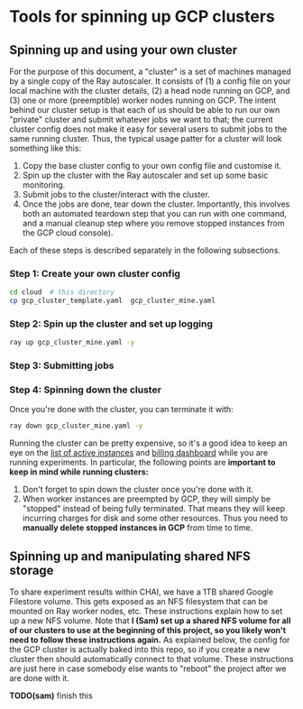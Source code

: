# Tools for spinning up GCP clusters

## Spinning up and using your own cluster

For the purpose of this document, a "cluster" is a set of machines managed by a
single copy of the Ray autoscaler. It consists of (1) a config file on your
local machine with the cluster details, (2) a head node running on GCP, and (3)
one or more (preemptible) worker nodes running on GCP. The intent behind our
cluster setup is that each of us should be able to run our own "private" cluster
and submit whatever jobs we want to that; the current cluster config does not
make it easy for several users to submit jobs to the same running cluster. Thus,
the typical usage patter for a cluster will look something like this:

1. Copy the base cluster config to your own config file and customise it.
2. Spin up the cluster with the Ray autoscaler and set up some basic monitoring.
3. Submit jobs to the cluster/interact with the cluster.
4. Once the jobs are done, tear down the cluster. Importantly, this involves
   both an automated teardown step that you can run with one command, and a
   manual cleanup step where you remove stopped instances from the GCP cloud
   console).

Each of these steps is described separately in the following subsections.

### Step 1: Create your own cluster config


```bash
cd cloud  # this directory
cp gcp_cluster_template.yaml  gcp_cluster_mine.yaml
```


### Step 2: Spin up the cluster and set up logging

```bash
ray up gcp_cluster_mine.yaml -y
```

### Step 3: Submitting jobs


### Step 4: Spinning down the cluster

Once you're done with the cluster, you can terminate it with:

```bash
ray down gcp_cluster_mine.yaml -y
```

Running the cluster can be pretty expensive, so it's a good idea to keep an eye
on the [list of active
instances](https://console.cloud.google.com/compute/instances?project=methodical-tea-257021)
and [billing
dashboard](https://console.cloud.google.com/billing/01BA8D-DF00D1-BBF6AF/reports;grouping=GROUP_BY_SKU;projects=methodical-tea-257021;credits=NONE?project=methodical-tea-257021)
while you are running experiments. In particular, the following points are
**important to keep in mind while running clusters:**

1. Don't forget to spin down the cluster once you're done with it.
2. When worker instances are preempted by GCP, they will simply be "stopped"
   instead of being fully terminated. That means they will keep incurring
   charges for disk and some other resources. Thus you need to **manually delete
   stopped instances in GCP** from time to time.

## Spinning up and manipulating shared NFS storage

To share experiment results within CHAI, we have a 1TB shared Google Filestore
volume. This gets exposed as an NFS filesystem that can be mounted on Ray worker
nodes, etc. These instructions explain how to set up a new NFS volume. Note that
**I (Sam) set up a shared NFS volume for all of our clusters to use at the
beginning of this project, so you likely won't need to follow these instructions
again.** As explained below, the config for the GCP cluster is actually baked
into this repo, so if you create a new cluster then should automatically connect
to that volume. These instructions are just here in case somebody else wants to
"reboot" the project after we are done with it.

**TODO(sam)** finish this
